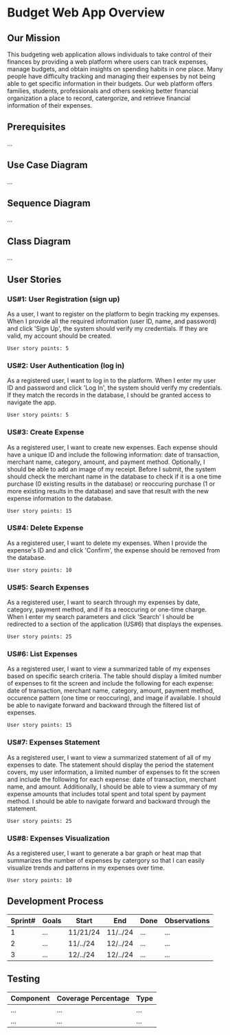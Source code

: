 # Budget Web App Overview
## Our Mission
This budgeting web application allows individuals to take control of their finances by providing a web platform where users can track expenses, manage budgets, and obtain insights on spending habits in one place. Many people have difficulty tracking and managing their expenses by not being able to get specific information in their budgets. Our web platform offers families, students, professionals and others seeking better financial organization a place to record, catergorize, and retrieve financial information of their expenses.

## Prerequisites
...
## Use Case Diagram
...
## Sequence Diagram
...
## Class Diagram
...
## User Stories

### US#1: User Registration (sign up)

As a user, I want to register on the platform to begin tracking my expenses. When I provide all the required information (user ID, name, and password) and click 'Sign Up', the system should verify my credentials. If they are valid, my account should be created. 

```
User story points: 5
```

### US#2: User Authentication (log in)
As a registered user, I want to log in to the platform. When I enter my user ID and password and click 'Log In', the system should verify my credentials. If they match the records in the database, I should be granted access to navigate the app.

```
User story points: 5
```

### US#3: Create Expense
As a registered user, I want to create new expenses. Each expense should have a unique ID and include the following information: date of transaction, merchant name, category, amount, and payment method. Optionally, I should be able to add an image of my receipt. Before I submit, the system should check the merchant name in the database to check if it is a one time purchase (0 existing results in the database) or reoccuring purchase (1 or more existing results in the database) and save that result with the new expense information to the database.

```
User story points: 15
```

### US#4: Delete Expense
As a registered user, I want to delete my expenses. When I provide the expense's ID and and click 'Confirm', the expense should be removed from the database.

```
User story points: 10
```

### US#5: Search Expenses
As a registered user, I want to search through my expenses by date, category, payment method, and if its a reoccuring or one-time charge. When I enter my search parameters and click 'Search' I should be redirected to a section of the application (US#6) that displays the expenses.

```
User story points: 25
```

### US#6: List Expenses
As a registered user, I want to view a summarized table of my expenses based on specific search criteria. The table should display a limited number of expenses to fit the screen and include the following for each expense: date of transaction, merchant name, category, amount, payment method, occurence pattern (one time or reoccuring), and image if available. I should be able to navigate forward and backward through the filtered list of expenses.

```
User story points: 15
```

### US#7: Expenses Statement
As a registered user, I want to view a summarized statement of all of my expenses to date. The statement should display the period the statement covers, my user information, a limited number of expenses to fit the screen and include the following for each expense: date of transaction, merchant name, and amount. Additionally, I should be able to view a summary of my expense amounts that includes total spent and total spent by payment method. I should be able to navigate forward and backward through the statement.

```
User story points: 25
```

### US#8: Expenses Visualization 
As a registered user, I want to generate a bar graph or heat map that summarizes the number of expenses by catergory so that I can easily visualize trends and patterns in my expenses over time.

```
User story points: 10
```

## Development Process 
|Sprint#|Goals|Start|End|Done|Observations|
|---|---|---|---|---|---|
|1|...|11/21/24|11/../24|...|...|
|2|...|11/../24|12/../24|...|...|
|3|...|12/../24|12/../24|...|...|

## Testing 
|Component|Coverage Percentage|Type|
|---|---|---|
|...|...|...|
|...|...|...|